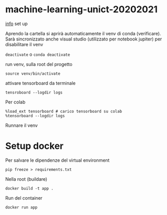 # machine-learning-unict-20202021
[info](https://techbrij.com/setup-tensorflow-jupyter-notebook-vscode-deep-learning) set up

Aprendo la cartella si aprirà automaticamente il venv di conda (verificare). Sarà sincronizzato anche visual studio (utilizzato per notebook jupiter) per disabilitare il venv

`deactivate` o `conda deactivate`

run venv, sulla root del progetto

`source venv/bin/activate`

attivare tensorboard da terminale

`tensroboard --logdir logs`

Per colab

```
%load_ext tensorboard # carico tensorboard su colab
%tensorboard --logdir logs
```

Runnare il venv

# Setup docker

Per salvare le dipendenze del virtual environment

`pip freeze > requirements.txt`

Nella root (buildare)

`docker build -t app .`

Run del container

`docker run app`